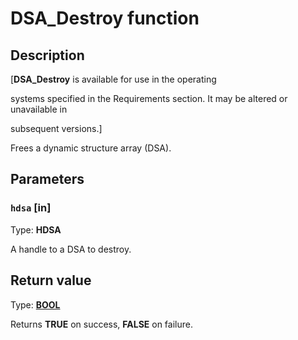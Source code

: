 # DSA_Destroy function

## Description

[**DSA_Destroy** is available for use in the operating

systems specified in the Requirements section. It may be altered or unavailable in

subsequent versions.]

Frees a dynamic structure array (DSA).

## Parameters

### `hdsa` [in]

Type: **HDSA**

A handle to a DSA to destroy.

## Return value

Type: **[BOOL](https://learn.microsoft.com/windows/desktop/WinProg/windows-data-types)**

Returns **TRUE** on success, **FALSE** on failure.